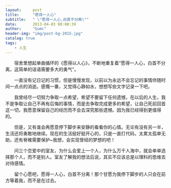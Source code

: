 ```yaml
---
layout:     post
title:      "愿得一人心"
subtitle:   " \"愿得一人心,白首不分离\""
date:       2013-04-03 00:00:39
author:     "Gumc"
header-img: "img/post-bg-2015.jpg"
catalog: true
tags:
    - 人生
---
```


　　宿舍里想起单曲循环的《愿得以人心》，不断地重复着“愿得一人心，白首不分离，这简单的话语需要多大的勇气”。

　　一直没有记日记的习惯，但是慢慢发现，以前以为永远不会忘记的事情伴随时间一点点的消逝。感慨一番，又觉得心静如水，想想写些文字记录一下吧。

<!-- 　　曾经的那个人，我曾衷心地说过，把我的好运给你，让你考上自己想要的大学。然后我复读，来年再去找你。曾经，你是我的全部，比我的生命还重要，我也依然深深地希望跟你在一起。但是，过去了，突然想起自己曾经的痴情与执着。过去了，我逐渐懂得生命的时光越走越短，曾经根深蒂固的情感，也会慢慢剥离根系，你从我的生活轨迹中消逝。时光究竟是如何把一个人变得陌生的一无是处，为何生命中铭刻过的痕迹会变得这般浅薄，不过春夏秋冬的时间就会消失殆尽。我会忘了你的，然后更好地去爱别人！我曾经尽一切努力争取一点希望，希望不要留下任何遗憾，在以后的人生，我不是争取让自己不再有后悔的事情，而是去争取完成更多的希望，让自己死前回首这一切，我愿意保留自己的经历而不会去深究那些遗憾。因为我已经得到更值得的。 -->

　　我曾经尽一切努力争取一点希望，希望不要留下任何遗憾，在以后的人生，我不是争取让自己不再有后悔的事情，而是去争取完成更多的希望，让自己死前回首这一切，我愿意保留自己的经历而不会去深究那些遗憾。因为我已经得到更值得的。

　　但是，又有谁会再愿意停下脚步来安静的看看你的心情。无论有没有另一半，生活还将勇敢地继续。现在的生活挺好挺开心的，只是一直打代码，太累太孤单无助，还有脊椎需要保护~我想，会实现曾经的梦想的吧！

　　问三个恋爱中的室友，为什么会爱上一个人，为什么万千人海中，就会单单选择那个人，而不是别人。室友了解我的想法后说，其实不应该总是以理科的思维去对待感情。

　　留个心愿吧，愿得一人心，白首不分离！那个甘愿为我停下脚步的人只会在前方等着我，而不是在过去。
